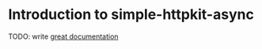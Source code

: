 # Introduction to simple-httpkit-async

TODO: write [great documentation](http://jacobian.org/writing/what-to-write/)
